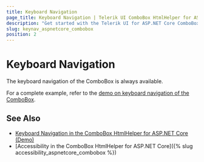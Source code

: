 ```yaml
---
title: Keyboard Navigation
page_title: Keyboard Navigation | Telerik UI ComboBox HtmlHelper for ASP.NET Core
description: "Get started with the Telerik UI for ASP.NET Core ComboBox and learn about the accessibility support it provides through its keyboard navigation functionality."
slug: keynav_aspnetcore_combobox
position: 2
---
```


# Keyboard Navigation

The keyboard navigation of the ComboBox is always available.

For a complete example, refer to the [demo on keyboard navigation of the ComboBox](https://demos.telerik.com/aspnet-core/comboBox/keyboard-navigation).

## See Also

* [Keyboard Navigation in the ComboBox HtmlHelper for ASP.NET Core (Demo)](https://demos.telerik.com/aspnet-core/comboBox/keyboard-navigation)
* [Accessibility in the ComboBox HtmlHelper for ASP.NET Core]({% slug accessibility_aspnetcore_combobox %})
